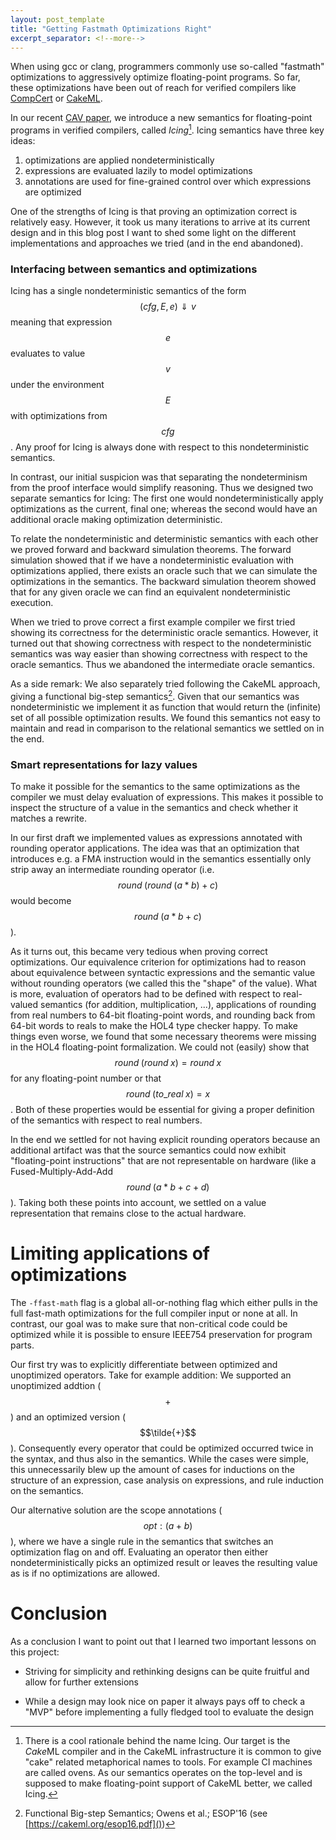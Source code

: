 ```yaml
---
layout: post_template
title: "Getting Fastmath Optimizations Right"
excerpt_separator: <!--more-->
---
```


When using gcc or clang, programmers commonly use so-called "fastmath"
optimizations to aggressively optimize floating-point programs.
So far, these optimizations have been out of reach for verified compilers
like [CompCert](https://compcert.inria.fr) or [CakeML](https://cakeml.org).
<!--more-->

In our recent [CAV paper](http://i-cav.org/2019), we introduce a new
semantics for floating-point programs in verified compilers, called *Icing*[^1].
Icing semantics have three key ideas:

1. optimizations are applied nondeterministically
2. expressions are evaluated lazily to model optimizations
3. annotations are used for fine-grained control over which expressions are
   optimized

One of the strengths of Icing is that proving an optimization correct is
relatively easy.
However, it took us many iterations to arrive at its current design and in this
blog post I want to shed some light on the different implementations and
approaches we tried (and in the end abandoned).

### Interfacing between semantics and optimizations

Icing has a single nondeterministic semantics of the form
$$(cfg, E, e) \Downarrow v$$ meaning that expression $$e$$ evaluates to value
$$v$$ under the environment $$E$$ with optimizations from $$cfg$$.
Any proof for Icing is always done with respect to this nondeterministic
semantics.

In contrast, our initial suspicion was that separating the nondeterminism from
the proof interface would simplify reasoning.
Thus we designed two separate semantics for Icing:
The first one would nondeterministically apply optimizations as the current,
final one;
whereas the second would have an additional oracle making optimization
deterministic.

To relate the nondeterministic and deterministic semantics with each other we
proved forward and backward simulation theorems.
The forward simulation showed that if we have a nondeterministic evaluation
with optimizations applied, there exists an oracle such that we can simulate the
optimizations in the semantics.
The backward simulation theorem showed that for any given oracle we can find an
equivalent nondeterministic execution.

When we tried to prove correct a first example compiler we first tried showing
its correctness for the deterministic oracle semantics.
However, it turned out that showing correctness with respect to the
nondeterministic semantics was way easier than showing correctness with respect
to the oracle semantics.
Thus we abandoned the intermediate oracle semantics.

As a side remark:
We also separately tried following the CakeML approach, giving a functional
big-step semantics[^2].
Given that our semantics was nondeterministic we implement it as function that
would return the (infinite) set of all possible optimization results.
We found this semantics not easy to maintain and read in comparison to the
relational semantics we settled on in the end.

### Smart representations for lazy values

To make it possible for the semantics to the same optimizations as the compiler
we must delay evaluation of expressions.
This makes it possible to inspect the structure of a value in the semantics and
check whether it matches a rewrite.

In our first draft we implemented values as expressions annotated with rounding
operator applications.
The idea was that an optimization that introduces e.g. a FMA instruction would
in the semantics essentially only strip away an intermediate rounding operator
(i.e. $$round\;(round\;(a * b) + c)$$ would become $$round\;(a * b + c)$$).

As it turns out, this became very tedious when proving correct optimizations.
Our equivalence criterion for optimizations had to reason about equivalence
between syntactic expressions and the semantic value without rounding operators
(we called this the "shape" of the value).
What is more, evaluation of operators had to be defined with respect to
real-valued semantics (for addition, multiplication, ...), applications of
rounding from real numbers to 64-bit floating-point words, and rounding back
from 64-bit words to reals to make the HOL4 type checker happy.
To make things even worse, we found that some necessary theorems were
missing in the HOL4 floating-point formalization. We could not (easily) show
that $$round\;(round\;x) = round\;x$$ for any floating-point number or that
$$round\;(to\_real\;x) = x$$.
Both of these properties would be essential for giving a proper definition of
the semantics with respect to real numbers.

In the end we settled for not having explicit rounding operators because an
additional artifact was that the source semantics could now exhibit "floating-point
instructions" that are not representable on hardware
(like a Fused-Multiply-Add-Add $$round\;(a * b + c + d)$$).
Taking both these points into account, we settled on a value representation that
remains close to the actual hardware.

# Limiting applications of optimizations

The `-ffast-math` flag is a global all-or-nothing flag which either pulls in the
full fast-math optimizations for the full compiler input or none at all.
In contrast, our goal was to make sure that non-critical code could be optimized
while it is possible to ensure IEEE754 preservation for program parts.

Our first try was to explicitly differentiate between optimized and unoptimized
operators.
Take for example addition: We supported an unoptimized addtion ($$+$$) and an
optimized version ($$\tilde{+}$$).
Consequently every operator that could be optimized occurred twice in the syntax,
and thus also in the semantics.
While the cases were simple, this unnecessarily blew up the amount of cases
for inductions on the structure of an expression, case analysis on expressions,
and rule induction on the semantics.

Our alternative solution are the scope annotations ($$opt:(a + b)$$), where we
have a single rule in the semantics that switches an optimization flag on and
off.
Evaluating an operator then either nondeterministically picks an optimized
result or leaves the resulting value as is if no optimizations are allowed.

# Conclusion

As a conclusion I want to point out that I learned two important lessons on this
project:

- Striving for simplicity and rethinking designs can be quite fruitful and allow for further extensions

- While a design may look nice on paper it always pays off to check a "MVP"
  before implementing a fully fledged tool to evaluate the design

[^1]: There is a cool rationale behind the name Icing. Our target is the
      *Cake*ML compiler and in the CakeML infrastructure it is common to give
      "cake" related metaphorical names to tools. For example CI machines are
      called ovens.
      As our semantics operates on the top-level and is supposed to make
      floating-point support of CakeML better, we called Icing.

[^2]: Functional Big-step Semantics; Owens et al.; ESOP'16 (see [https://cakeml.org/esop16.pdf]())